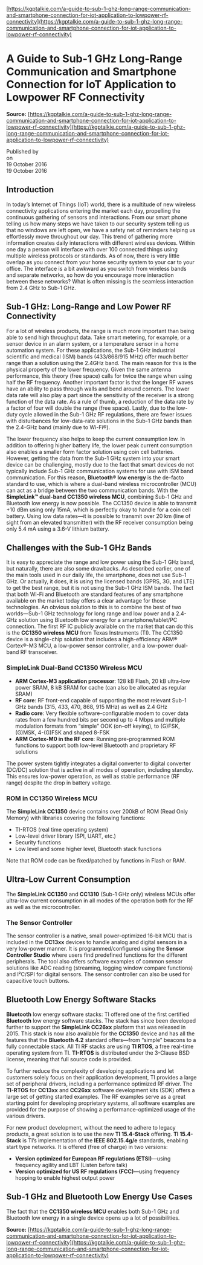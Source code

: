 [https://kgptalkie.com/a-guide-to-sub-1-ghz-long-range-communication-and-smartphone-connection-for-iot-application-to-lowpower-rf-connectivity](https://kgptalkie.com/a-guide-to-sub-1-ghz-long-range-communication-and-smartphone-connection-for-iot-application-to-lowpower-rf-connectivity)

# A Guide to Sub-1 GHz Long-Range Communication and Smartphone Connection for IoT Application to Lowpower RF Connectivity

**Source:** [https://kgptalkie.com/a-guide-to-sub-1-ghz-long-range-communication-and-smartphone-connection-for-iot-application-to-lowpower-rf-connectivity](https://kgptalkie.com/a-guide-to-sub-1-ghz-long-range-communication-and-smartphone-connection-for-iot-application-to-lowpower-rf-connectivity)

Published by  
on  
19 October 2016  
19 October 2016  

## Introduction

In today’s Internet of Things (IoT) world, there is a multitude of new wireless connectivity applications entering the market each day, propelling the continuous gathering of sensors and interactions. From our smart phone telling us how many steps we have taken to our security system telling us that no windows are left open, we have a safety net of reminders helping us effortlessly move throughout our day. This trend of gathering more information creates daily interactions with different wireless devices. Within one day a person will interface with over 100 connected things using multiple wireless protocols or standards. As of now, there is very little overlap as you connect from your home security system to your car to your office. The interface is a bit awkward as you switch from wireless bands and separate networks, so how do you encourage more interaction between these networks? What is often missing is the seamless interaction from 2.4 GHz to Sub-1 GHz.

## Sub-1 GHz: Long-Range and Low Power RF Connectivity

For a lot of wireless products, the range is much more important than being able to send high throughput data. Take smart metering, for example, or a sensor device in an alarm system, or a temperature sensor in a home automation system. For these applications, the Sub-1 GHz industrial scientific and medical (ISM) bands (433/868/915 MHz) offer much better range than a solution using the 2.4GHz band. The main reason for this is the physical property of the lower frequency. Given the same antenna performance, this theory (free space) calls for twice the range when using half the RF frequency. Another important factor is that the longer RF waves have an ability to pass through walls and bend around corners. The lower data rate will also play a part since the sensitivity of the receiver is a strong function of the data rate. As a rule of thumb, a reduction of the data rate by a factor of four will double the range (free space). Lastly, due to the low-duty cycle allowed in the Sub-1 GHz RF regulations, there are fewer issues with disturbances for low-data-rate solutions in the Sub-1 GHz bands than the 2.4-GHz band (mainly due to Wi-Fi®).

The lower frequency also helps to keep the current consumption low. In addition to offering higher battery life, the lower peak current consumption also enables a smaller form factor solution using coin cell batteries. However, getting the data from the Sub-1 GHz system into your smart device can be challenging, mostly due to the fact that smart devices do not typically include Sub-1 GHz communication systems for use with ISM band communication. For this reason, **Bluetooth® low energy** is the de-facto standard to use, which is where a dual-band wireless microcontroller (MCU) can act as a bridge between the two communication bands. With the **SimpleLink™ dual-band CC1350 wireless MCU**, combining Sub-1 GHz and Bluetooth low energy is now possible. The CC1350 device is able to transmit +10 dBm using only 15mA, which is perfectly okay to handle for a coin cell battery. Using low data rates—it is possible to transmit over 20 km (line of sight from an elevated transmitter) with the RF receiver consumption being only 5.4 mA using a 3.6-V lithium battery.

## Challenges with the Sub-1 GHz Bands

It is easy to appreciate the range and low power using the Sub-1 GHz band, but naturally, there are also some drawbacks. As described earlier, one of the main tools used in our daily life, the smartphone, does not use Sub-1 GHz. Or actually, it does, it is using the licensed bands (GPRS, 3G, and LTE) to get the best range, but it is not using the Sub-1 GHz ISM bands. The fact that both Wi-Fi and Bluetooth are standard features of any smartphone available on the market today offers a clear advantage for those technologies. An obvious solution to this is to combine the best of two worlds—Sub-1 GHz technology for long range and low power and a 2.4-GHz solution using Bluetooth low energy for a smartphone/tablet/PC connection. The first RF IC publicly available on the market that can do this is the **CC1350 wireless MCU** from Texas Instruments (TI). The CC1350 device is a single-chip solution that includes a high-efficiency ARM® Cortex®-M3 MCU, a low-power sensor controller, and a low-power dual-band RF transceiver.

### SimpleLink Dual-Band CC1350 Wireless MCU

- **ARM Cortex-M3 application processor**: 128 kB Flash, 20 kB ultra-low power SRAM, 8 kB SRAM for cache (can also be allocated as regular SRAM)
- **RF core**: RF front-end capable of supporting the most relevant Sub-1 GHz bands (315, 433, 470, 868, 915 MHz) as well as 2.4 GHz
- **Radio core**: Very flexible software-configurable modem to cover data rates from a few hundred bits per second up to 4 Mbps and multiple modulation formats from “simple” OOK (on–off keying), to (G)FSK, (G)MSK, 4-(G)FSK and shaped 8-FSK
- **ARM Cortex-M0 in the RF core**: Running pre-programmed ROM functions to support both low-level Bluetooth and proprietary RF solutions

The power system tightly integrates a digital converter to digital converter (DC/DC) solution that is active in all modes of operation, including standby. This ensures low-power operation, as well as stable performance (RF range) despite the drop in battery voltage.

### ROM in CC1350 Wireless MCU

The **SimpleLink CC1350** device contains over 200kB of ROM (Read Only Memory) with libraries covering the following functions:

- TI-RTOS (real time operating system)
- Low-level driver library (SPI, UART, etc.)
- Security functions
- Low level and some higher level, Bluetooth stack functions

Note that ROM code can be fixed/patched by functions in Flash or RAM.

## Ultra-Low Current Consumption

The **SimpleLink CC1350** and **CC1310** (Sub-1 GHz only) wireless MCUs offer ultra-low current consumption in all modes of the operation both for the RF as well as the microcontroller.

### The Sensor Controller

The sensor controller is a native, small power-optimized 16-bit MCU that is included in the **CC13xx** devices to handle analog and digital sensors in a very low-power manner. It is programmed/configured using the **Sensor Controller Studio** where users find predefined functions for the different peripherals. The tool also offers software examples of common sensor solutions like ADC reading (streaming, logging window compare functions) and I²C/SPI for digital sensors. The sensor controller can also be used for capacitive touch buttons.

## Bluetooth Low Energy Software Stacks

**Bluetooth** low energy software stacks: TI offered one of the first certified **Bluetooth** low energy software stacks. The stack has since been developed further to support the **SimpleLink CC26xx** platform that was released in 2015. This stack is now also available for the **CC1350** device and has all the features that the **Bluetooth 4.2** standard offers—from “simple” beacons to a fully connectable stack. All TI RF stacks are using **TI RTOS**, a free real-time operating system from TI. **TI-RTOS** is distributed under the 3-Clause BSD license, meaning that full source code is provided.

To further reduce the complexity of developing applications and let customers solely focus on their application development, TI provides a large set of peripheral drivers, including a performance optimized RF driver. The **TI-RTOS** for **CC13xx** and **CC26xx** software development kits (SDK) offers a large set of getting started examples. The RF examples serve as a great starting point for developing proprietary systems, all software examples are provided for the purpose of showing a performance-optimized usage of the various drivers.

For new product development, without the need to adhere to legacy products, a great solution is to use the new **TI 15.4-Stack** offering. **TI 15.4-Stack** is TI’s implementation of the **IEEE 802.15.4g/e** standards, enabling start type networks. It is offered (free of charge) in two versions:

- **Version optimized for European RF regulations (ETSI)**—using frequency agility and LBT (Listen before talk)
- **Version optimized for US RF regulations (FCC)**—using frequency hopping to enable highest output power

## Sub-1 GHz and Bluetooth Low Energy Use Cases

The fact that the **CC1350 wireless MCU** enables both Sub-1 GHz and Bluetooth low energy in a single device opens up a lot of possibilities. 

**Source:** [https://kgptalkie.com/a-guide-to-sub-1-ghz-long-range-communication-and-smartphone-connection-for-iot-application-to-lowpower-rf-connectivity](https://kgptalkie.com/a-guide-to-sub-1-ghz-long-range-communication-and-smartphone-connection-for-iot-application-to-lowpower-rf-connectivity)